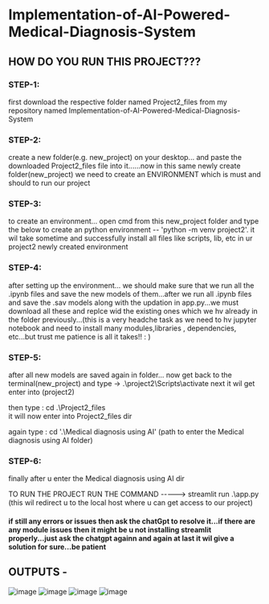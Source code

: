# Implementation-of-AI-Powered-Medical-Diagnosis-System
## HOW DO YOU RUN THIS PROJECT???
### STEP-1:
first download the respective folder named Project2_files from my repository named Implementation-of-AI-Powered-Medical-Diagnosis-System
### STEP-2:
create a new folder(e.g. new_project) on your desktop... and paste the downloaded Project2_files file into it......now in this same newly create folder(new_project) we need to create an ENVIRONMENT which is must and should to run our project
### STEP-3:
to create an environment... open cmd from this new_project folder and type the below to create an python environment -- 'python -m venv project2'.
it wil take sometime and successfully install all files like scripts, lib, etc in ur project2 newly created environment
### STEP-4:
after setting up the environment... we should make sure that we run all the .ipynb files and save the new models of them...after we run all .ipynb files and save the .sav models along with the updation in app.py...we must download all these and replce wid the existing ones which we hv already in the folder previously...(this is a very headche task as we need to hv jupyter notebook and need to install many modules,libraries , dependencies, etc...but trust me patience is all it takes!! : )
### STEP-5:
after all new models are saved again in folder... now get back to the terminal(new_project)
and
type -> .\project2\Scripts\activate 
next it wil get enter into (project2)

then type : cd .\Project2_files\
it will now enter into Project2_files dir

again type : cd '.\Medical diagnosis using AI\' (path to enter the Medical diagnosis using AI folder)
### STEP-6:
finally after u enter the Medical diagnosis using AI dir

TO RUN THE PROJECT RUN THE COMMAND -----> streamlit run .\app.py (this wil redirect u to the local host where u can get access to our project)
#### if still any errors or issues then ask the chatGpt to resolve it...if there are any module issues then it might be u not installing streamlit properly...just ask the chatgpt againn and again at last it wil give a solution for sure...be patient

## OUTPUTS -
![image](https://github.com/user-attachments/assets/9a194317-235d-4dc5-a15a-d546e62f5607)
![image](https://github.com/user-attachments/assets/d452db56-d600-412f-808f-086182a214d0)
![image](https://github.com/user-attachments/assets/33977f9d-7980-4e28-85dc-bb341f62b441)
![image](https://github.com/user-attachments/assets/52162593-f5ce-481f-b77e-72a56529a364)


